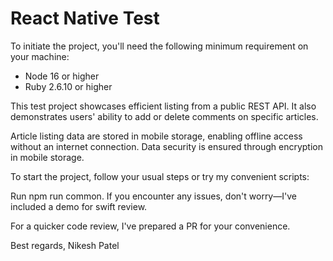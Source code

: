 # React Native Test

To initiate the project, you'll need the following minimum requirement on your machine:

- Node 16 or higher
- Ruby 2.6.10 or higher

This test project showcases efficient listing from a public REST API. It also demonstrates users' ability to add or delete comments on specific articles.

Article listing data are stored in mobile storage, enabling offline access without an internet connection. Data security is ensured through encryption in mobile storage.

To start the project, follow your usual steps or try my convenient scripts:

Run npm run common. If you encounter any issues, don't worry—I've included a demo for swift review.

For a quicker code review, I've prepared a PR for your convenience.

Best regards,
Nikesh Patel
